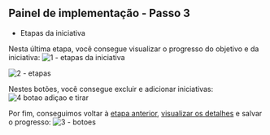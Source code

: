 ## Painel de implementação - Passo 3
- Etapas da iniciativa

Nesta última etapa, você consegue visualizar o progresso do objetivo e da iniciativa:
![1 - etapas da iniciativa](https://github.com/void-works-br/planejare-documentacao/assets/107960686/31bb97b4-bdc7-4a27-84c3-b9f76a6ac276)

![2 - etapas](https://github.com/void-works-br/planejare-documentacao/assets/107960686/b963f79a-8f1d-4bb6-866d-0d881504a735)

Nestes botões, você consegue excluir e adicionar iniciativas:
![4 botao adiçao e tirar](https://github.com/void-works-br/planejare-documentacao/assets/107960686/a1c19106-f48b-4860-a5c5-50356378d6fc)

Por fim, conseguimos voltar à [etapa anterior](https://github.com/void-works-br/planejare-documentacao/blob/main/mapa-estrategico/steps/step%20painel/doc-painel-step2.md), [visualizar os detalhes](https://github.com/void-works-br/planejare-documentacao/blob/main/mapa-estrategico/detalhes-do-mapa.md) e salvar o progresso:
![3 - botoes](https://github.com/void-works-br/planejare-documentacao/assets/107960686/90d459ed-1a9d-4803-bbec-bdf6b4af1a08)

